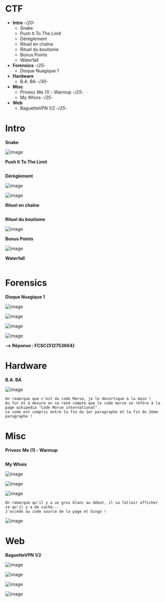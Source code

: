 # CTF
* **Intro** -*/20*-
  * Snake
  * Push It To The Limit
  * Dérèglement
  * Rituel en chaîne
  * Rituel du boutisme
  * Bonus Points
  * Waterfall
* **Forensics** -*/25*-
  * Disque Nuagique 1
* **Hardware** 
  * B.A. BA -*/30*-
* **Misc** 
  * Privesc Me (1) - Warmup -*/25*-
  * My Whois -*/25*-
* **Web**
  * BaguetteVPN 1/2 -*/25*-


# Intro
**Snake**

![image](https://user-images.githubusercontent.com/80531900/116915388-3b75cd00-ac4c-11eb-8612-2565bf8d53f1.png)

**Push It To The Limit**
```
```

**Dérèglement**

![image](https://user-images.githubusercontent.com/80531900/116919280-56970b80-ac51-11eb-84a8-96c241b925b4.png)

![image](https://user-images.githubusercontent.com/80531900/116919344-6d3d6280-ac51-11eb-8d96-2e46b77accf7.png)

**Rituel en chaîne**
```
```

**Rituel du boutisme**

![image](https://user-images.githubusercontent.com/80531900/116914535-251b4180-ac4b-11eb-9b1d-357b58d085ba.png)

**Bonus Points**

![image](https://user-images.githubusercontent.com/80531900/116914224-bccc6000-ac4a-11eb-8adf-d15d09d30b49.png)

**Waterfall**
```
```

# Forensics
**Disque Nuagique 1**

![image](https://user-images.githubusercontent.com/80531900/116912663-cead0380-ac48-11eb-8e0b-a1a294282e4d.png)

![image](https://user-images.githubusercontent.com/80531900/116913970-6ced9900-ac4a-11eb-9c41-b7e5b8d4dc2e.png)

![image](https://user-images.githubusercontent.com/80531900/116913993-75de6a80-ac4a-11eb-90ec-a49c3fb5f6cb.png)

![image](https://user-images.githubusercontent.com/80531900/116914071-90184880-ac4a-11eb-8356-bdba311ccb9d.png)

**--> Réponse : FCSC{512753664}**


# Hardware
**B.A. BA**

![image](https://user-images.githubusercontent.com/80531900/117269092-4604b200-ae58-11eb-82d0-33d167619031.png)

```
On reamrque que c'est du code Morse, je le décortique à la main !
Au fur et à mesure on se rend compte que le code morse se réfère à la page wikipedia "Code Morse international".
Le code est compris entre la fin du 1er paragraphe et la fin du 2ème paragraphe !
```

# Misc
**Privesc Me (1) - Warmup** 
```
```

**My Whois**

![image](https://user-images.githubusercontent.com/80531900/116915100-e33ecb00-ac4b-11eb-9ef4-e623b408750a.png)

![image](https://user-images.githubusercontent.com/80531900/116915142-ee91f680-ac4b-11eb-9ac9-7d1a276f52ac.png)

![image](https://user-images.githubusercontent.com/80531900/116915024-caceb080-ac4b-11eb-9699-6d21ccf12a92.png)

```
On remarque qu'il y a un gros blanc au début, il va falloir afficher ce qu'il y a de caché...
J'accède au code source de la page et bingo !
```

![image](https://user-images.githubusercontent.com/80531900/116914952-b5f21d00-ac4b-11eb-8ab8-e02ac8a1376c.png)


# Web
**BaguetteVPN 1/2**

![image](https://user-images.githubusercontent.com/80531900/116919524-b097d100-ac51-11eb-8dbf-0bc21b9fd1b5.png)

![image](https://user-images.githubusercontent.com/80531900/116919474-9958e380-ac51-11eb-9e72-a9ed5e3e5567.png)

![image](https://user-images.githubusercontent.com/80531900/116919618-d1602680-ac51-11eb-8b55-02c12884faf8.png)

![image](https://user-images.githubusercontent.com/80531900/116919654-de7d1580-ac51-11eb-960f-369c2a31facd.png)
